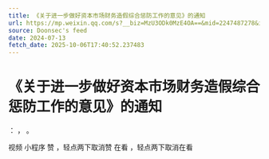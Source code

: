 ```yaml
---
title: 《关于进一步做好资本市场财务造假综合惩防工作的意见》的通知
url: https://mp.weixin.qq.com/s?__biz=MzU3ODk0MzE4OA==&mid=2247487278&idx=1&sn=a184587f311c6c32ee94f4ec723421ee
source: Doonsec's feed
date: 2024-07-13
fetch_date: 2025-10-06T17:40:52.237483
---
```


# 《关于进一步做好资本市场财务造假综合惩防工作的意见》的通知

：
，
。

视频
小程序
赞
，轻点两下取消赞
在看
，轻点两下取消在看